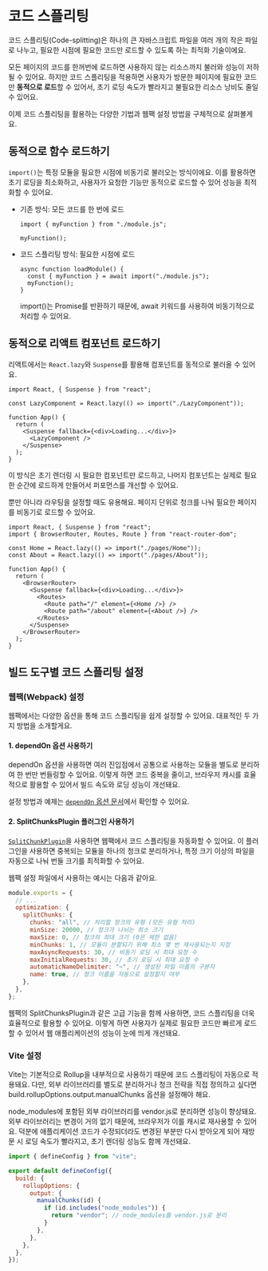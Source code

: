 # 코드 스플리팅

코드 스플리팅(Code-splitting)은 하나의 큰 자바스크립트 파일을 여러 개의 작은 파일로 나누고, 필요한 시점에 필요한 코드만 로드할 수 있도록 하는 최적화 기술이에요.

모든 페이지의 코드를 한꺼번에 로드하면 사용하지 않는 리소스까지 불러와 성능이 저하될 수 있어요. 하지만 코드 스플리팅을 적용하면 사용자가 방문한 페이지에 필요한 코드만 **동적으로 로드**할 수 있어서, 초기 로딩 속도가 빨라지고 불필요한 리소스 낭비도 줄일 수 있어요.

이제 코드 스플리팅을 활용하는 다양한 기법과 웹팩 설정 방법을 구체적으로 살펴볼게요.

## 동적으로 함수 로드하기

`import()`는 특정 모듈을 필요한 시점에 비동기로 불러오는 방식이에요. 이를 활용하면 초기 로딩을 최소화하고, 사용자가 요청한 기능만 동적으로 로드할 수 있어 성능을 최적화할 수 있어요.

- 기존 방식: 모든 코드를 한 번에 로드

  ```js{7}
  import { myFunction } from "./module.js";

  myFunction();
  ```

- 코드 스플리팅 방식: 필요한 시점에 로드

  ```js{7}
  async function loadModule() {
    const { myFunction } = await import("./module.js");
    myFunction();
  }
  ```

  import()는 Promise를 반환하기 때문에, await 키워드를 사용하여 비동기적으로 처리할 수 있어요.

## 동적으로 리액트 컴포넌트 로드하기

리액트에서는 `React.lazy`와 `Suspense`를 활용해 컴포넌트를 동적으로 불러올 수 있어요.

```jsx{3}
import React, { Suspense } from "react";

const LazyComponent = React.lazy(() => import("./LazyComponent"));

function App() {
  return (
    <Suspense fallback={<div>Loading...</div>}>
      <LazyComponent />
    </Suspense>
  );
}
```

이 방식은 초기 렌더링 시 필요한 컴포넌트만 로드하고, 나머지 컴포넌트는 실제로 필요한 순간에 로드하게 만들어서 퍼포먼스를 개선할 수 있어요.

뿐만 아니라 라우팅을 설정할 때도 유용해요. 페이지 단위로 청크를 나눠 필요한 페이지를 비동기로 로드할 수 있어요.

```jsx{4-5}
import React, { Suspense } from "react";
import { BrowserRouter, Routes, Route } from "react-router-dom";

const Home = React.lazy(() => import("./pages/Home"));
const About = React.lazy(() => import("./pages/About"));

function App() {
  return (
    <BrowserRouter>
      <Suspense fallback={<div>Loading...</div>}>
        <Routes>
          <Route path="/" element={<Home />} />
          <Route path="/about" element={<About />} />
        </Routes>
      </Suspense>
    </BrowserRouter>
  );
}
```

## 빌드 도구별 코드 스플리팅 설정

### 웹팩(Webpack) 설정

웹팩에서는 다양한 옵션을 통해 코드 스플리팅을 쉽게 설정할 수 있어요. 대표적인 두 가지 방법을 소개할게요.

#### 1. dependOn 옵션 사용하기

dependOn 옵션을 사용하면 여러 진입점에서 공통으로 사용하는 모듈을 별도로 분리하여 한 번만 번들링할 수 있어요. 이렇게 하면 코드 중복을 줄이고, 브라우저 캐시를 효율적으로 활용할 수 있어서 빌드 속도와 로딩 성능이 개선돼요.

설정 방법과 예제는 [`dependOn` 옵션 문서](./code-splitting.md#공통-모듈로-코드-중복-줄이기-dependon)에서 확인할 수 있어요.

#### 2. SplitChunksPlugin 플러그인 사용하기

[`SplitChunkPlugin`](https://webpack.kr/plugins/split-chunks-plugin/)을 사용하면 웹팩에서 코드 스플리팅을 자동화할 수 있어요.
이 플러그인을 사용하면 중복되는 모듈을 하나의 청크로 분리하거나, 특정 크기 이상의 파일을 자동으로 나눠 번들 크기를 최적화할 수 있어요.

웹팩 설정 파일에서 사용하는 예시는 다음과 같아요.

```javascript
module.exports = {
  // ...
  optimization: {
    splitChunks: {
      chunks: "all", // 처리할 청크의 유형 (모든 유형 처리)
      minSize: 20000, // 청크가 나뉘는 최소 크기
      maxSize: 0, // 청크의 최대 크기 (0은 제한 없음)
      minChunks: 1, // 모듈이 분할되기 위해 최소 몇 번 재사용되는지 지정
      maxAsyncRequests: 30, // 비동기 로딩 시 최대 요청 수
      maxInitialRequests: 30, // 초기 로딩 시 최대 요청 수
      automaticNameDelimiter: "~", // 생성된 파일 이름의 구분자
      name: true, // 청크 이름을 자동으로 설정할지 여부
    },
  },
};
```

웹팩의 SplitChunksPlugin과 같은 고급 기능을 함께 사용하면, 코드 스플리팅을 더욱 효율적으로 활용할 수 있어요. 이렇게 하면 사용자가 실제로 필요한 코드만 빠르게 로드할 수 있어서 웹 애플리케이션의 성능이 눈에 띄게 개선돼요.

### Vite 설정
Vite는 기본적으로 Rollup을 내부적으로 사용하기 때문에 코드 스플리팅이 자동으로 적용돼요.
다만, 외부 라이브러리를 별도로 분리하거나 청크 전략을 직접 정의하고 싶다면 build.rollupOptions.output.manualChunks 옵션을 설정해야 해요.

node_modules에 포함된 외부 라이브러리를 vendor.js로 분리하면 성능이 향상돼요. 외부 라이브러리는 변경이 거의 없기 때문에, 브라우저가 이를 캐시로 재사용할 수 있어요.
덕분에 애플리케이션 코드가 수정되더라도 변경된 부분만 다시 받아오게 되어 재방문 시 로딩 속도가 빨라지고, 초기 렌더링 성능도 함께 개선돼요.

```javascript
import { defineConfig } from "vite";

export default defineConfig({
  build: {
    rollupOptions: {
      output: {
        manualChunks(id) {
          if (id.includes("node_modules")) {
            return "vendor"; // node_modules를 vendor.js로 분리
          }
        },
      },
    },
  },
});
```